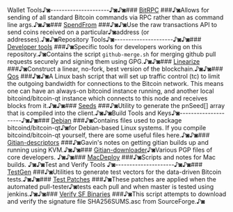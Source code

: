 Wallet Tools♪◙---------------------♪◙♪◙### [BitRPC](/contrib/bitrpc) ###♪◙Allows for sending of all standard Bitcoin commands via RPC rather than as command line args.♪◙♪◙### [SpendFrom](/contrib/spendfrom) ###♪◙♪◙Use the raw transactions API to send coins received on a particular♪◙address (or addresses).♪◙♪◙Repository Tools♪◙---------------------♪◙♪◙### [Developer tools](/contrib/devtools) ###♪◙Specific tools for developers working on this repository.♪◙Contains the script `github-merge.sh` for merging github pull requests securely and signing them using GPG.♪◙♪◙### [Linearize](/contrib/linearize) ###♪◙Construct a linear, no-fork, best version of the blockchain.♪◙♪◙### [Qos](/contrib/qos) ###♪◙♪◙A Linux bash script that will set up traffic control (tc) to limit the outgoing bandwidth for connections to the Bitcoin network. This means one can have an always-on bitcoind instance running, and another local bitcoind/bitcoin-qt instance which connects to this node and receives blocks from it.♪◙♪◙### [Seeds](/contrib/seeds) ###♪◙Utility to generate the pnSeed[] array that is compiled into the client.♪◙♪◙Build Tools and Keys♪◙---------------------♪◙♪◙### [Debian](/contrib/debian) ###♪◙Contains files used to package bitcoind/bitcoin-qt♪◙for Debian-based Linux systems. If you compile bitcoind/bitcoin-qt yourself, there are some useful files here.♪◙♪◙### [Gitian-descriptors](/contrib/gitian-descriptors) ###♪◙Gavin's notes on getting gitian builds up and running using KVM.♪◙♪◙### [Gitian-downloader](/contrib/gitian-downloader)♪◙Various PGP files of core developers. ♪◙♪◙### [MacDeploy](/contrib/macdeploy) ###♪◙Scripts and notes for Mac builds. ♪◙♪◙Test and Verify Tools ♪◙---------------------♪◙♪◙### [TestGen](/contrib/testgen) ###♪◙Utilities to generate test vectors for the data-driven Bitcoin tests.♪◙♪◙### [Test Patches](/contrib/test-patches) ###♪◙These patches are applied when the automated pull-tester♪◙tests each pull and when master is tested using jenkins.♪◙♪◙### [Verify SF Binaries](/contrib/verifysfbinaries) ###♪◙This script attempts to download and verify the signature file SHA256SUMS.asc from SourceForge.♪◙